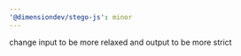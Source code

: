 ```yaml
---
'@dimensiondev/stego-js': minor
---
```


change input to be more relaxed and output to be more strict
